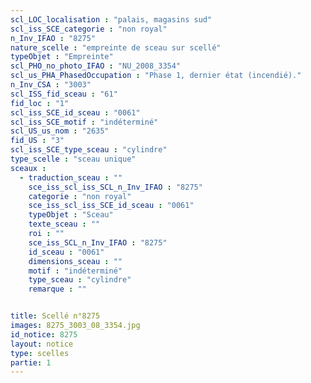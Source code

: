 ```yaml
---
scl_LOC_localisation : "palais, magasins sud"
scl_iss_SCE_categorie : "non royal"
n_Inv_IFAO : "8275"
nature_scelle : "empreinte de sceau sur scellé"
typeObjet : "Empreinte"
scl_PHO_no_photo_IFAO : "NU_2008_3354"
scl_us_PHA_PhasedOccupation : "Phase 1, dernier état (incendié)."
n_Inv_CSA : "3003"
scl_ISS_fid_sceau : "61"
fid_loc : "1"
scl_iss_SCE_id_sceau : "0061"
scl_iss_SCE_motif : "indéterminé"
scl_US_us_nom : "2635"
fid_US : "3"
scl_iss_SCE_type_sceau : "cylindre"
type_scelle : "sceau unique"
sceaux :
  - traduction_sceau : ""
    sce_iss_scl_iss_SCL_n_Inv_IFAO : "8275"
    categorie : "non royal"
    sce_iss_scl_iss_SCE_id_sceau : "0061"
    typeObjet : "Sceau"
    texte_sceau : ""
    roi : ""
    sce_iss_SCL_n_Inv_IFAO : "8275"
    id_sceau : "0061"
    dimensions_sceau : ""
    motif : "indéterminé"
    type_sceau : "cylindre"
    remarque : ""


title: Scellé n°8275
images: 8275_3003_08_3354.jpg
id_notice: 8275
layout: notice
type: scelles
partie: 1
---
```


